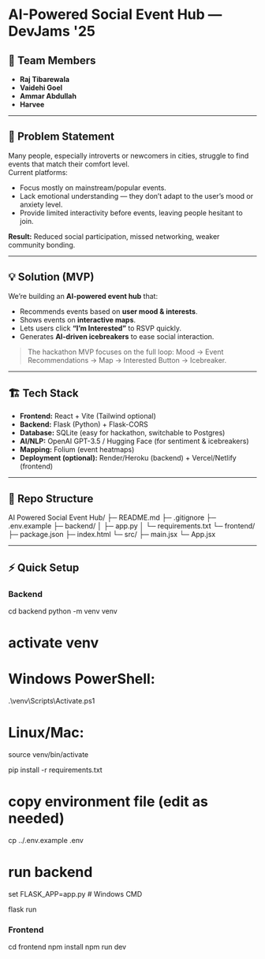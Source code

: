 # AI-Powered Social Event Hub — DevJams '25

## 🚀 Team Members
- **Raj Tibarewala**
- **Vaidehi Goel**  
- **Ammar Abdullah**  
- **Harvee**  

---

## 🎯 Problem Statement
Many people, especially introverts or newcomers in cities, struggle to find events that match their comfort level.  
Current platforms:
- Focus mostly on mainstream/popular events.
- Lack emotional understanding — they don’t adapt to the user’s mood or anxiety level.
- Provide limited interactivity before events, leaving people hesitant to join.

**Result:** Reduced social participation, missed networking, weaker community bonding.

---

## 💡 Solution (MVP)
We’re building an **AI-powered event hub** that:
- Recommends events based on **user mood & interests**.  
- Shows events on **interactive maps**.  
- Lets users click **“I’m Interested”** to RSVP quickly.  
- Generates **AI-driven icebreakers** to ease social interaction.  

> The hackathon MVP focuses on the full loop: Mood → Event Recommendations → Map → Interested Button → Icebreaker.

---

## 🏗 Tech Stack
- **Frontend:** React + Vite (Tailwind optional)  
- **Backend:** Flask (Python) + Flask-CORS  
- **Database:** SQLite (easy for hackathon, switchable to Postgres)  
- **AI/NLP:** OpenAI GPT-3.5 / Hugging Face (for sentiment & icebreakers)  
- **Mapping:** Folium (event heatmaps)  
- **Deployment (optional):** Render/Heroku (backend) + Vercel/Netlify (frontend)

---

## 📂 Repo Structure
AI Powered Social Event Hub/
├─ README.md
├─ .gitignore
├─ .env.example
├─ backend/
│ ├─ app.py
│ └─ requirements.txt
└─ frontend/
├─ package.json
├─ index.html
└─ src/
├─ main.jsx
└─ App.jsx


---

## ⚡ Quick Setup

### Backend
cd backend
python -m venv venv

# activate venv
# Windows PowerShell:
.\venv\Scripts\Activate.ps1
# Linux/Mac:
source venv/bin/activate

pip install -r requirements.txt

# copy environment file (edit as needed)
cp ../.env.example .env  

# run backend
set FLASK_APP=app.py      # Windows CMD

flask run


### Frontend
cd frontend
npm install
npm run dev

